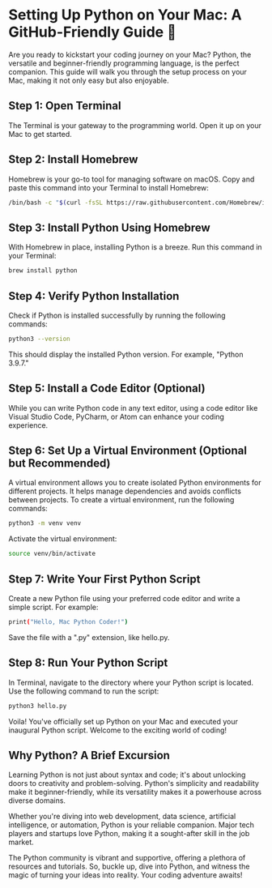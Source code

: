 # Setting Up Python on Your Mac: A GitHub-Friendly Guide 🐍

Are you ready to kickstart your coding journey on your Mac? Python, the versatile and beginner-friendly programming language, is the perfect companion. This guide will walk you through the setup process on your Mac, making it not only easy but also enjoyable.

## Step 1: Open Terminal

The Terminal is your gateway to the programming world. Open it up on your Mac to get started.

## Step 2: Install Homebrew

Homebrew is your go-to tool for managing software on macOS. Copy and paste this command into your Terminal to install Homebrew:

```bash
/bin/bash -c "$(curl -fsSL https://raw.githubusercontent.com/Homebrew/install/master/install.sh)"
```
## Step 3: Install Python Using Homebrew

With Homebrew in place, installing Python is a breeze. Run this command in your Terminal:

```bash
brew install python
```

## Step 4: Verify Python Installation

Check if Python is installed successfully by running the following commands:

```bash
python3 --version
```

This should display the installed Python version. For example, "Python 3.9.7."

## Step 5: Install a Code Editor (Optional)

While you can write Python code in any text editor, using a code editor like Visual Studio Code, PyCharm, or Atom can enhance your coding experience.

## Step 6: Set Up a Virtual Environment (Optional but Recommended)

A virtual environment allows you to create isolated Python environments for different projects. It helps manage dependencies and avoids conflicts between projects. To create a virtual environment, run the following commands:

```bash
python3 -m venv venv
```

Activate the virtual environment:

```bash
source venv/bin/activate
```

## Step 7: Write Your First Python Script

Create a new Python file using your preferred code editor and write a simple script. For example:

```bash
print("Hello, Mac Python Coder!")
```

Save the file with a ".py" extension, like hello.py.

## Step 8: Run Your Python Script

In Terminal, navigate to the directory where your Python script is located. Use the following command to run the script:

```bash
python3 hello.py
```

Voila! You've officially set up Python on your Mac and executed your inaugural Python script. Welcome to the exciting world of coding!

## Why Python? A Brief Excursion

Learning Python is not just about syntax and code; it's about unlocking doors to creativity and problem-solving. Python's simplicity and readability make it beginner-friendly, while its versatility makes it a powerhouse across diverse domains.

Whether you're diving into web development, data science, artificial intelligence, or automation, Python is your reliable companion. Major tech players and startups love Python, making it a sought-after skill in the job market.

The Python community is vibrant and supportive, offering a plethora of resources and tutorials. So, buckle up, dive into Python, and witness the magic of turning your ideas into reality. Your coding adventure awaits!
